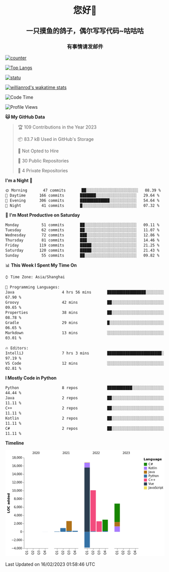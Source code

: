 

<!--
**kitUIN/kitUIN** is a ✨ _special_ ✨ repository because its `README.md` (this file) appears on your GitHub profile.

Here are some ideas to get you started:

- 🔭 I’m currently working on ...
- 🌱 I’m currently learning ...
- 👯 I’m looking to collaborate on ...
- 🤔 I’m looking for help with ...
- 💬 Ask me about ...
- 📫 How to reach me: ...
- 😄 Pronouns: ...
- ⚡ Fun fact: ...
-->
<h1 align="center">您好👋</h1>
<h2 align="center">一只摸鱼的鸽子，偶尔写写代码~咕咕咕</h2>
<h3 align="center">有事情请发邮件</h3>

[![counter](https://count.getloli.com/get/@KitUIN?theme=rule34)](https://count.getloli.com/)

[![Top Langs](https://github-readme-stats.kituin.fun/api/top-langs/?username=kitUIN&show_icons=true&theme=gruvbox&locale=cn&layout=compact)](https://github.com/anuraghazra/github-readme-stats)  

[![statu](https://github-readme-stats.kituin.fun/api?username=kitUIN&show_icons=true&theme=gruvbox&locale=cn)](https://github.com/anuraghazra/github-readme-stats)  

[![willianrod's wakatime stats](https://github-readme-stats.kituin.fun/api/wakatime?username=kituin)](https://github.com/anuraghazra/github-readme-stats)  


<!--START_SECTION:waka-->
![Code Time](http://img.shields.io/badge/Code%20Time-899%20hrs%201%20min-blue)

![Profile Views](http://img.shields.io/badge/Profile%20Views-0-blue)

**🐱 My GitHub Data** 

> 🏆 109 Contributions in the Year 2023
 > 
> 📦 83.7 kB Used in GitHub's Storage 
 > 
> 🚫 Not Opted to Hire
 > 
> 📜 30 Public Repositories 
 > 
> 🔑 4 Private Repositories  
 > 
**I'm a Night 🦉** 

```text
🌞 Morning       47 commits       ██░░░░░░░░░░░░░░░░░░░░░░░   08.39 % 
🌆 Daytime      166 commits       ███████░░░░░░░░░░░░░░░░░░   29.64 % 
🌃 Evening      306 commits       █████████████░░░░░░░░░░░░   54.64 % 
🌙 Night         41 commits       █░░░░░░░░░░░░░░░░░░░░░░░░   07.32 % 

```
📅 **I'm Most Productive on Saturday** 

```text
Monday          51 commits       ██░░░░░░░░░░░░░░░░░░░░░░░   09.11 % 
Tuesday         62 commits       ██░░░░░░░░░░░░░░░░░░░░░░░   11.07 % 
Wednesday       72 commits       ███░░░░░░░░░░░░░░░░░░░░░░   12.86 % 
Thursday        81 commits       ███░░░░░░░░░░░░░░░░░░░░░░   14.46 % 
Friday         119 commits       █████░░░░░░░░░░░░░░░░░░░░   21.25 % 
Saturday       120 commits       █████░░░░░░░░░░░░░░░░░░░░   21.43 % 
Sunday          55 commits       ██░░░░░░░░░░░░░░░░░░░░░░░   09.82 % 

```


📊 **This Week I Spent My Time On** 

```text
⌚︎ Time Zone: Asia/Shanghai

💬 Programming Languages: 
Java                     4 hrs 56 mins       █████████████████░░░░░░░░   67.90 % 
Groovy                   42 mins             ██░░░░░░░░░░░░░░░░░░░░░░░   09.65 % 
Properties               38 mins             ██░░░░░░░░░░░░░░░░░░░░░░░   08.78 % 
Gradle                   29 mins             █░░░░░░░░░░░░░░░░░░░░░░░░   06.65 % 
Markdown                 13 mins             ░░░░░░░░░░░░░░░░░░░░░░░░░   03.01 % 

🔥 Editors: 
IntelliJ                 7 hrs 3 mins        ████████████████████████░   97.19 % 
VS Code                  12 mins             ░░░░░░░░░░░░░░░░░░░░░░░░░   02.81 % 

```

**I Mostly Code in Python** 

```text
Python                   8 repos             ███████████░░░░░░░░░░░░░░   44.44 % 
Java                     2 repos             ██░░░░░░░░░░░░░░░░░░░░░░░   11.11 % 
C++                      2 repos             ██░░░░░░░░░░░░░░░░░░░░░░░   11.11 % 
Kotlin                   2 repos             ██░░░░░░░░░░░░░░░░░░░░░░░   11.11 % 
C#                       2 repos             ██░░░░░░░░░░░░░░░░░░░░░░░   11.11 % 

```


**Timeline**

![Chart not found](https://raw.githubusercontent.com/kitUIN/kitUIN/main/charts/bar_graph.png) 


 Last Updated on 16/02/2023 01:58:46 UTC
<!--END_SECTION:waka-->

